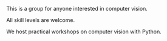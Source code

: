 
This is a group for anyone interested in computer vision.

All skill levels are welcome.

We host practical workshops on computer vision with Python.